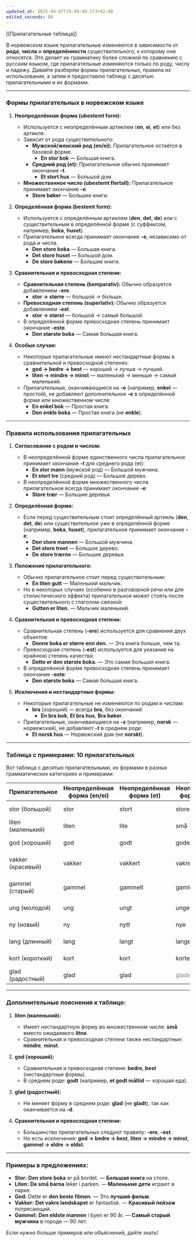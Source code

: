 ```yaml
---
updated_at: 2025-04-07T19:09:40.573+02:00
edited_seconds: 80
---
```

[[Прилагательные таблица]]

В норвежском языке прилагательные изменяются в зависимости от **рода**, **числа** и **определённости** существительного, к которому они относятся. Это делает их грамматику более сложной по сравнению с русским языком, где прилагательные изменяются только по роду, числу и падежу. Давайте разберём формы прилагательных, правила их использования, а затем я предоставлю таблицу с десятью прилагательными и их формами.

---

### Формы прилагательных в норвежском языке

1. **Неопределённая форма (ubestemt form):**
   - Используется с неопределённым артиклем (**en**, **ei**, **et**) или без артикля.
   - Зависит от рода существительного:
     - **Мужской/женский род (en/ei):** Прилагательное остаётся в базовой форме.
       - **En stor bok** — Большая книга.
     - **Средний род (et):** Прилагательное обычно принимает окончание **-t**.
       - **Et stort hus** — Большой дом.
   - **Множественное число (ubestemt flertall):** Прилагательное принимает окончание **-e**.
       - **Store bøker** — Большие книги.

2. **Определённая форма (bestemt form):**
   - Используется с определённым артиклем (**den**, **det**, **de**) или с существительным в определённой форме (с суффиксом, например, **boka**, **huset**).
   - Прилагательное всегда принимает окончание **-e**, независимо от рода и числа.
     - **Den store boka** — Большая книга.
     - **Det store huset** — Большой дом.
     - **De store bøkene** — Большие книги.

3. **Сравнительная и превосходная степени:**
   - **Сравнительная степень (komparativ):** Обычно образуется добавлением **-ere**.
     - **stor → større** — большой → больше.
   - **Превосходная степень (superlativ):** Обычно образуется добавлением **-est**.
     - **stor → størst** — большой → самый большой.
   - В определённой форме превосходная степень принимает окончание **-este**.
     - **Den største boka** — Самая большая книга.

4. **Особые случаи:**
   - Некоторые прилагательные имеют нестандартные формы в сравнительной и превосходной степенях:
     - **god → bedre → best** — хороший → лучше → лучший.
     - **liten → mindre → minst** — маленький → меньше → самый маленький.
   - Прилагательные, оканчивающиеся на **-e** (например, **enkel** — простой), не добавляют дополнительное **-e** в определённой форме или множественном числе:
     - **En enkel bok** — Простая книга.
     - **Den enkle boka** — Простая книга (не **enkle**).

---

### Правила использования прилагательных

1. **Согласование с родом и числом:**
   - В неопределённой форме единственного числа прилагательное принимает окончание **-t** для среднего рода (et):
     - **En stor mann** (мужской род) — Большой мужчина.
     - **Et stort tre** (средний род) — Большое дерево.
   - В неопределённой форме множественного числа прилагательное всегда принимает окончание **-e**:
     - **Store trær** — Большие деревья.

2. **Определённая форма:**
   - Если перед существительным стоит определённый артикль (**den**, **det**, **de**) или существительное уже в определённой форме (например, **boka**, **huset**), прилагательное принимает окончание **-e**:
     - **Den store mannen** — Большой мужчина.
     - **Det store treet** — Большое дерево.
     - **De store trærne** — Большие деревья.

3. **Положение прилагательного:**
   - Обычно прилагательное стоит перед существительным:
     - **En liten gutt** — Маленький мальчик.
   - Но в некоторых случаях (особенно в разговорной речи или для стилистического эффекта) прилагательное может стоять после существительного с глаголом-связкой:
     - **Gutten er liten.** — Мальчик маленький.

4. **Сравнительная и превосходная степени:**
   - Сравнительная степень (**-ere**) используется для сравнения двух объектов:
     - **Denne boka er større enn den.** — Эта книга больше, чем та.
   - Превосходная степень (**-est**) используется для указания на крайнюю степень качества:
     - **Dette er den største boka.** — Это самая большая книга.
   - В определённой форме превосходная степень принимает окончание **-este**:
     - **Den største boka** — Самая большая книга.

5. **Исключения и нестандартные формы:**
   - Некоторые прилагательные не изменяются по родам и числам:
     - **bra** (хороший) — всегда **bra**, без окончаний:
       - **En bra bok**, **Et bra hus**, **Bra bøker**.
   - Прилагательные, оканчивающиеся на **-s** (например, **norsk** — норвежский), не добавляют **-t** в среднем роде:
     - **Et norsk hus** — Норвежский дом (не **norskt**).

---

### Таблица с примерами: 10 прилагательных

Вот таблица с десятью прилагательными, их формами в разных грамматических категориях и примерами:

| Прилагательное    | Неопределённая форма (en/ei) | Неопределённая форма (et) | Неопределённая форма (мн. ч.)      | Определённая форма | Сравнительная степень | Превосходная степень | Пример (en/ei)   | Пример (et)         | Пример (мн. ч.) |
| ----------------- | ---------------------------- | ------------------------- | ---------------------------------- | ------------------ | --------------------- | -------------------- | ---------------- | ------------------- | --------------- |
| stor (большой)    | stor                         | stort                     | store                              | store              | større                | størst               | En stor bok      | Et stort hus        | Store bøker     |
| liten (маленький) | liten                        | lite                      | små                                | små                | mindre                | minst                | En liten gutt    | Et lite barn        | Små barn        |
| god (хороший)     | god                          | godt                      | gode                               | gode               | bedre                 | best                 | En god film      | Et godt måltid      | Gode filmer     |
| vakker (красивый) | vakker                       | vakkert                   | vakre                              | vakre              | vakrere               | vakrest              | Ei vakker blomst | Et vakkert landskap | Vakre blomster  |
| gammel (старый)   | gammel                       | gammelt                   | gamle                              | gamle              | eldre                 | eldst                | En gammel mann   | Et gammelt hus      | Gamle hus       |
| ung (молодой)     | ung                          | ungt                      | unge                               | unge               | yngre                 | yngst                | En ung kvinne    | Et ungt dyr         | Unge kvinner    |
| ny (новый)        | ny                           | nytt                      | nye                                | nye                | nyere                 | nyest                | En ny bil        | Et nytt bord        | Nye biler       |
| lang (длинный)    | lang                         | langt                     | lange                              | lange              | lengre                | lengst               | En lang vei      | Et langt tau        | Lange veier     |
| kort (короткий)   | kort                         | kort                      | korte                              | korte              | kortere               | kortest              | En kort historie | Et kort tau         | Korte historier |
| glad (радостный)  | glad                         | glad                      | <font color="#7f7f7f">glade</font> | glade              | gladere               | gladest              | En glad jente    | Et glad barn        | Glade barn      |

---

### Дополнительные пояснения к таблице:
1. **liten (маленький):**  
   - Имеет нестандартную форму во множественном числе: **små** вместо ожидаемого **litne**.  
   - Сравнительная и превосходная степени также нестандартные: **mindre**, **minst**.

2. **god (хороший):**  
   - Сравнительная и превосходная степени: **bedre**, **best** (нестандартные формы).  
   - В среднем роде: **godt** (например, **et godt måltid** — хорошая еда).

3. **glad (радостный):**  
   - Не меняет форму в среднем роде: **glad** (не **gladt**), так как оканчивается на **-d**.

4. **Сравнительная и превосходная степени:**  
   - Большинство прилагательных следуют правилу: **-ere**, **-est**.  
   - Но есть исключения: **god → bedre → best**, **liten → mindre → minst**, **gammel → eldre → eldst**.

---

### Примеры в предложениях:
- **Stor:** **Den store boka** er på bordet. — **Большая книга** на столе.  
- **Liten:** **De små barna** leker i parken. — **Маленькие дети** играют в парке.  
- **God:** Dette er **den beste filmen**. — Это **лучший фильм**.  
- **Vakker:** **Det vakre landskapet** er fantastisk. — **Красивый пейзаж** потрясающий.  
- **Gammel:** **Den eldste mannen** i byen er 90 år. — **Самый старый мужчина** в городе — 90 лет.

Если нужно больше примеров или объяснений, дайте знать!